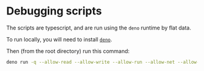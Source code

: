 # Debugging scripts

The scripts are typescript, and are run using the `deno` runtime by flat data.

To run locally, you will need to install [`deno`](https://deno.land/).

Then (from the root directory) run this command:

```sh
deno run -q --allow-read --allow-write --allow-run --allow-net --allow-env --unstable ./scripts/extract-vaccination-sites.ts data/vaccination-sites.xlsx
```